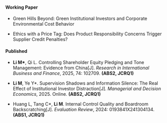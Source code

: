 
#### Working Paper


- Green Hills Beyond: Green Institutional Investors and Corporate Environmental Cost Behavior

- Ethics with a Price Tag: Does Product Responsibility Concerns Trigger Supplier Credit Penalties?


#### Published


- <strong>Li M*</strong>, Qi L. Controlling Shareholder Equity Pledging and Tone Management: Evidence from China[J]. *Research in International Business and Finance*, 2025, 74: 102709. <strong>(ABS2, JCRQ1)</strong>

- <strong>Li M</strong>, Ye Y*. Supervision Shadows and Information Silence: The Real Effect of Institutional Investor Distraction[J]. *Managerial and Decision Economics*, 2025. Online. <strong>(ABS2, JCRQ1)</strong>

- Huang L, Tang C*, <strong>Li M</strong>. Internal Control Quality and Boardroom Backscratching[J]. *Evaluation Review*, 2024: 0193841X241304134. <strong>(ABS1, JCRQ1)</strong>


